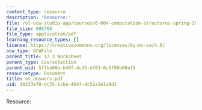 ```yaml
---
content_type: resource
description: 'Resource:'
file: /ol-ocw-studio-app/courses/6-004-computation-structures-spring-2017/10233e70dc351cba464fdc52a3e1a9d1_os_answers.pdf
file_size: 605768
file_type: application/pdf
learning_resource_types: []
license: https://creativecommons.org/licenses/by-nc-sa/4.0/
ocw_type: OCWFile
parent_title: 17.3 Worksheet
parent_type: CourseSection
parent_uid: 57fba60a-b40f-4cd5-e783-0c5f98b68af5
resourcetype: Document
title: os_answers.pdf
uid: 10233e70-dc35-1cba-464f-dc52a3e1a9d1
---
```

Resource: